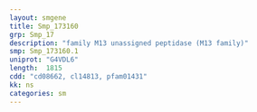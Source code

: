 ```yaml
---
layout: smgene
title: Smp_173160
grp: Smp_17
description: "family M13 unassigned peptidase (M13 family)"
smp: Smp_173160.1
uniprot: "G4VDL6"
length:  1815
cdd: "cd08662, cl14813, pfam01431"
kk: ns
categories: sm
---
```

